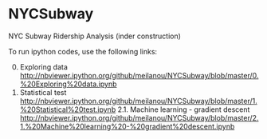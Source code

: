 # NYCSubway
NYC Subway Ridership Analysis (inder construction)

To run ipython codes, use the following links:

0. Exploring data
http://nbviewer.ipython.org/github/meilanou/NYCSubway/blob/master/0.%20Exploring%20data.ipynb
1. Statistical test
http://nbviewer.ipython.org/github/meilanou/NYCSubway/blob/master/1.%20Statistical%20test.ipynb
2.1. Machine learning - gradient descent
http://nbviewer.ipython.org/github/meilanou/NYCSubway/blob/master/2.1.%20Machine%20learning%20-%20gradient%20descent.ipynb
